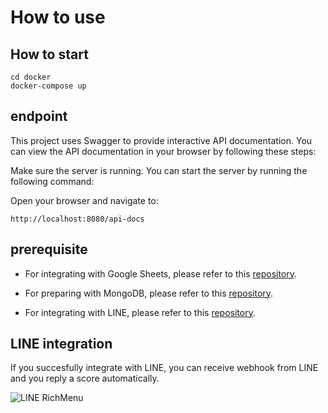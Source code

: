 # How to use
## How to start
```
cd docker
docker-compose up
```

## endpoint

This project uses Swagger to provide interactive API documentation. You can view the API documentation in your browser by following these steps:

Make sure the server is running. You can start the server by running the following command:

Open your browser and navigate to:

```
http://localhost:8080/api-docs
```

## prerequisite
- For integrating with Google Sheets, please refer to this [repository](https://github.com/tomoki-yamamura/mahjong-score).

- For preparing with MongoDB, please refer to this [repository](https://github.com/tomoki-yamamura/mahjong-csv-to-mongodb).

- For integrating with LINE, please refer to this [repository](https://github.com/tomoki-yamamura/line-richmenu).

## LINE integration
If you succesfully integrate with LINE, you can receive webhook from LINE and you reply a score automatically.


![LINE RichMenu](./assets/replyMessage.gif)